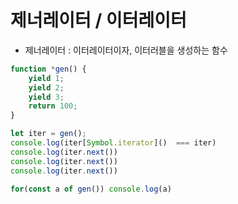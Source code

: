 # 제너레이터 / 이터레이터



- 제너레이터 : 이터레이터이자, 이터러블을 생성하는 함수



```javascript
function *gen() {
    yield 1;
    yield 2;
    yield 3;
    return 100;
}

let iter = gen();
console.log(iter[Symbol.iterator]()  === iter)
console.log(iter.next())
console.log(iter.next())
console.log(iter.next())

for(const a of gen()) console.log(a)
```



